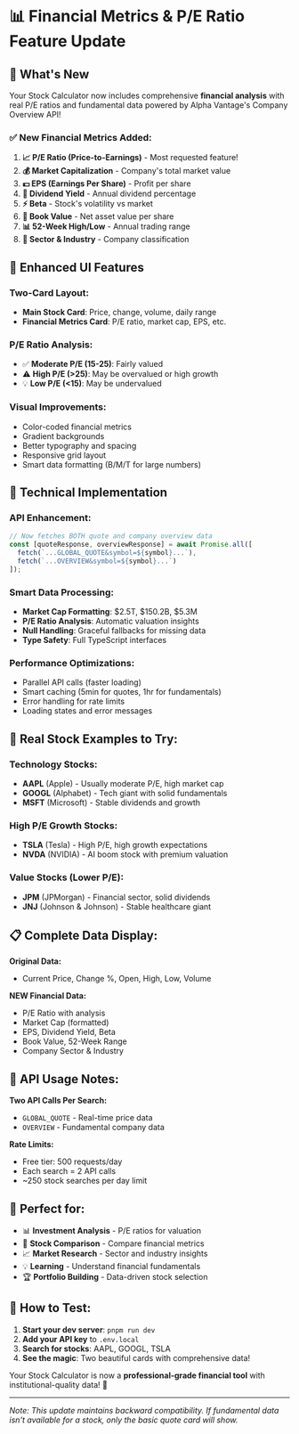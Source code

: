 # 📊 Financial Metrics & P/E Ratio Feature Update

## 🎯 **What's New**

Your Stock Calculator now includes comprehensive **financial analysis** with real P/E ratios and fundamental data powered by Alpha Vantage's Company Overview API!

### ✅ **New Financial Metrics Added:**

1. **📈 P/E Ratio (Price-to-Earnings)** - Most requested feature!
2. **💰 Market Capitalization** - Company's total market value
3. **💵 EPS (Earnings Per Share)** - Profit per share
4. **🎯 Dividend Yield** - Annual dividend percentage
5. **⚡ Beta** - Stock's volatility vs market
6. **📖 Book Value** - Net asset value per share
7. **📊 52-Week High/Low** - Annual trading range
8. **🏢 Sector & Industry** - Company classification

## 🎨 **Enhanced UI Features**

### **Two-Card Layout:**
- **Main Stock Card**: Price, change, volume, daily range
- **Financial Metrics Card**: P/E ratio, market cap, EPS, etc.

### **P/E Ratio Analysis:**
- ✅ **Moderate P/E (15-25)**: Fairly valued
- ⚠️ **High P/E (>25)**: May be overvalued or high growth
- 💡 **Low P/E (<15)**: May be undervalued

### **Visual Improvements:**
- Color-coded financial metrics
- Gradient backgrounds
- Better typography and spacing
- Responsive grid layout
- Smart data formatting (B/M/T for large numbers)

## 🔧 **Technical Implementation**

### **API Enhancement:**
```typescript
// Now fetches BOTH quote and company overview data
const [quoteResponse, overviewResponse] = await Promise.all([
  fetch(`...GLOBAL_QUOTE&symbol=${symbol}...`),
  fetch(`...OVERVIEW&symbol=${symbol}...`)
]);
```

### **Smart Data Processing:**
- **Market Cap Formatting**: $2.5T, $150.2B, $5.3M
- **P/E Ratio Analysis**: Automatic valuation insights
- **Null Handling**: Graceful fallbacks for missing data
- **Type Safety**: Full TypeScript interfaces

### **Performance Optimizations:**
- Parallel API calls (faster loading)
- Smart caching (5min for quotes, 1hr for fundamentals)
- Error handling for rate limits
- Loading states and error messages

## 🎯 **Real Stock Examples to Try:**

### **Technology Stocks:**
- **AAPL** (Apple) - Usually moderate P/E, high market cap
- **GOOGL** (Alphabet) - Tech giant with solid fundamentals
- **MSFT** (Microsoft) - Stable dividends and growth

### **High P/E Growth Stocks:**
- **TSLA** (Tesla) - High P/E, high growth expectations
- **NVDA** (NVIDIA) - AI boom stock with premium valuation

### **Value Stocks (Lower P/E):**
- **JPM** (JPMorgan) - Financial sector, solid dividends
- **JNJ** (Johnson & Johnson) - Stable healthcare giant

## 📋 **Complete Data Display:**

**Original Data:**
- Current Price, Change %, Open, High, Low, Volume

**NEW Financial Data:**
- P/E Ratio with analysis
- Market Cap (formatted)
- EPS, Dividend Yield, Beta
- Book Value, 52-Week Range
- Company Sector & Industry

## 🚨 **API Usage Notes:**

**Two API Calls Per Search:**
- `GLOBAL_QUOTE` - Real-time price data
- `OVERVIEW` - Fundamental company data

**Rate Limits:**
- Free tier: 500 requests/day
- Each search = 2 API calls
- ~250 stock searches per day limit

## 🎉 **Perfect for:**

- 📊 **Investment Analysis** - P/E ratios for valuation
- 🎯 **Stock Comparison** - Compare financial metrics
- 📈 **Market Research** - Sector and industry insights  
- 💡 **Learning** - Understand financial fundamentals
- 🏆 **Portfolio Building** - Data-driven stock selection

## 🚀 **How to Test:**

1. **Start your dev server**: `pnpm run dev`
2. **Add your API key** to `.env.local`
3. **Search for stocks**: AAPL, GOOGL, TSLA
4. **See the magic**: Two beautiful cards with comprehensive data!

Your Stock Calculator is now a **professional-grade financial tool** with institutional-quality data! 🎯

---

*Note: This update maintains backward compatibility. If fundamental data isn't available for a stock, only the basic quote card will show.*
